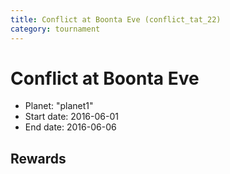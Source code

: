 ```yaml
---
title: Conflict at Boonta Eve (conflict_tat_22)
category: tournament
---
```

# Conflict at Boonta Eve

  * Planet: "planet1"
  * Start date: 2016-06-01
  * End date: 2016-06-06

## Rewards

